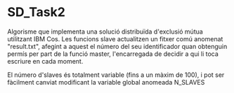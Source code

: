 # SD_Task2
Algorisme que implementa una solució distribuïda d'exclusió mútua utilitzant IBM Cos. Les funcions slave actualitzen un fitxer comú anomenat "result.txt", afegint a aquest el número del seu identificador quan obtenguin permís per part de la funció master, l'encarregada de decidir a qui li toca escriure en cada moment.

El número d'slaves és totalment variable (fins a un màxim de 100), i pot ser fàcilment canviat modificant la variable global anomeada N_SLAVES
